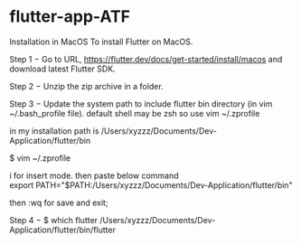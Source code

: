 # flutter-app-ATF

Installation in MacOS
To install Flutter on MacOS.

Step 1 − Go to URL, https://flutter.dev/docs/get-started/install/macos and download latest Flutter SDK.

Step 2 − Unzip the zip archive in a folder.

Step 3 − Update the system path to include flutter bin directory (in vim ~/.bash_profile file). default shell may be zsh so use  vim ~/.zprofile

in my installation path is  /Users/xyzzz/Documents/Dev-Application/flutter/bin 

 $ vim ~/.zprofile     
 
 i for insert mode. then paste below command  
 export PATH="$PATH:/Users/xyzzz/Documents/Dev-Application/flutter/bin"
 
 then  :wq for save and exit;
 
 Step 4 − $ which flutter
           /Users/xyzzz/Documents/Dev-Application/flutter/bin/flutter
           
           
           
 
